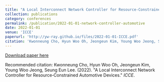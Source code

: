 ```yaml
---
title: "A Local Interconnect Network Controller for Resource‑Constrained Automotive Devices"
collection: publications
category: conferences
permalink: /publication/2022-01-01-network-controller-automotive
date: 2022-01-01
venue: 'ICCE'
paperurl: 'http://yw-ray.github.io/files/2022-01-01-ICCE.pdf'
citation: 'Kwonneung Cho, Hyun Woo Oh, Jeongeun Kim, Young Woo Jeong, Seung Eun Lee. (2022). &quot;A Local Interconnect Network Controller for Resource‑Constrained Automotive Devices.&quot; <i>ICCE</i>.'
---
```


<a href='http://yw-ray.github.io/files/2022-01-01-ICCE.pdf'>Download paper here</a>

Recommended citation: Kwonneung Cho, Hyun Woo Oh, Jeongeun Kim, Young Woo Jeong, Seung Eun Lee. (2022). "A Local Interconnect Network Controller for Resource‑Constrained Automotive Devices." <i>ICCE</i>.